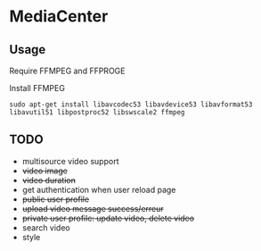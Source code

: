 MediaCenter
===========
 
Usage
-----

Require FFMPEG and FFPROGE

Install FFMPEG
````
sudo apt-get install libavcodec53 libavdevice53 libavformat53 libavutil51 libpostproc52 libswscale2 ffmpeg
````
TODO
----

* multisource video support
* ~~video image~~
* ~~video duration~~
* get authentication when user reload page
* ~~public user profile~~
* ~~upload video message success/erreur~~
* ~~private user profile: update video, delete video~~
* search video
* style
